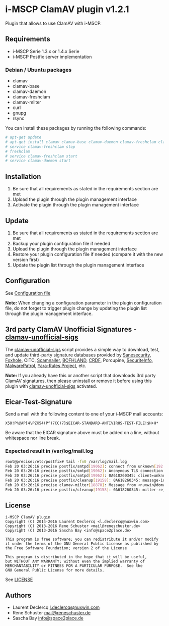 # i-MSCP ClamAV plugin v1.2.1

Plugin that allows to use ClamAV with i-MSCP.

## Requirements

* i-MSCP Serie 1.3.x or 1.4.x Serie
* i-MSCP Postfix server implementation

### Debian / Ubuntu packages

* clamav
* clamav-base
* clamav-daemon
* clamav-freshclam
* clamav-milter
* curl
* gnupg
* rsync

You can install these packages by running the following commands:

```bash
# apt-get update
# apt-get install clamav clamav-base clamav-daemon clamav-freshclam clamav-milter curl gnupg rsync
# service clamav-freshclam stop
# freshclam
# service clamav-freshclam start
# service clamav-daemon start
```

## Installation

1. Be sure that all requirements as stated in the requirements section are met
2. Upload the plugin through the plugin management interface
3. Activate the plugin through the plugin management interface

## Update

1. Be sure that all requirements as stated in the requirements section are met
2. Backup your plugin configuration file if needed
3. Upload the plugin through the plugin management interface
4. Restore your plugin configuration file if needed (compare it with the new version first)
5. Update the plugin list through the plugin management interface

## Configuration

See [Configuration file](../ClamAV/config.php)

**Note:** When changing a configuration parameter in the plugin configuration file, do not forget to trigger plugin
change by updating the plugin list through the plugin management interface.

## 3rd party ClamAV Unofficial Signatures - [clamav-unofficial-sigs](https://github.com/extremeshok/clamav-unofficial-sigs)

The [clamav-unofficial-sigs](https://github.com/extremeshok/clamav-unofficial-sigs) script provides a simple way to download, test, and update third-party signature databases 
provided by [Sanesecurity](http://sanesecurity.com), [Foxhole](http://sanesecurity.com/foxhole-databases), OITC, [Scamnailer](http://www.scamnailer.info), [BOFHLAND](http://clamav.bofhland.org), [CRDF](https://threatcenter.crdf.fr), Porcupine, [SecuriteInfo](https://www.securiteinfo.com), [MalwarePatrol](https://www.malwarepatrol.net),  [Yara-Rules Project](https://github.com/Yara-Rules/rules), etc.

**Note:** If you already have this or another script that downloads 3rd party ClamAV signatures, then please uninstall or remove it before using this plugin with [clamav-unofficial-sigs](https://github.com/extremeshok/clamav-unofficial-sigs) activated.

## Eicar-Test-Signature

Send a mail with the following content to one of your i-MSCP mail accounts:

```
X5O!P%@AP[4\PZX54(P^)7CC)7}$EICAR-STANDARD-ANTIVIRUS-TEST-FILE!$H+H*
```

Be aware that the EICAR signature above must be added on a line, without whitespace nor line break.

### Expected result in /var/log/mail.log

```bash
root@precise:/etc/postfix# tail -fn0 /var/log/mail.log
Feb 20 03:26:16 precise postfix/smtpd[19062]: connect from unknown[192.168.5.100]
Feb 20 03:26:16 precise postfix/smtpd[19062]: Anonymous TLS connection established from unknown[192.168.5.100]: TLSv1.2 with cipher ECDHE-RSA-AES128-GCM-SHA256 (128/128 bits)
Feb 20 03:26:16 precise postfix/smtpd[19062]: 0A618260345: client=unknown[192.168.5.100], sasl_method=CRAM-MD5, sasl_username=nuxwin@domain.tld
Feb 20 03:26:16 precise postfix/cleanup[19158]: 0A618260345: message-id=<54E6A8BF.3080504@domain.tld>
Feb 20 03:26:16 precise clamav-milter[18878]: Message from <nuxwin@domain.tld> to <nuxwin@domain.tld> infected by Eicar-Test-Signature
Feb 20 03:26:16 precise postfix/cleanup[19158]: 0A618260345: milter-reject: END-OF-MESSAGE from unknown[192.168.5.100]: 5.7.1 Blocked by ClamAV - FOUND VIRUS: Eicar-Test-Signature; from=<nuxwin@domain.tld> to=<nuxwin@domain.tld> proto=ESMTP helo=<[192.168.5.100]>

```

## License

```
i-MSCP ClamAV plugin
Copyright (C) 2014-2016 Laurent Declercq <l.declercq@nuxwin.com>
Copyright (C) 2013-2016 Rene Schuster <mail@reneschuster.de>
Copyright (C) 2013-2016 Sascha Bay <info@space2place.de>

This program is free software; you can redistribute it and/or modify
it under the terms of the GNU General Public License as published by
the Free Software Foundation; version 2 of the License

This program is distributed in the hope that it will be useful,
but WITHOUT ANY WARRANTY; without even the implied warranty of
MERCHANTABILITY or FITNESS FOR A PARTICULAR PURPOSE.  See the
GNU General Public License for more details.
```

See [LICENSE](LICENSE)

## Authors

* Laurent Declercq <l.declercq@nuxwin.com> 
* Rene Schuster <mail@reneschuster.de>
* Sascha Bay <info@space2place.de>
